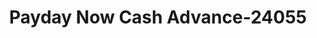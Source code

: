 ---
f_zip-code: 72756
f_state-code: AR
title: Payday Now Cash Advance-24055
f_phone: 479-621-9222
f_city-only: Rogers
f_address: 1400 W Walnut Street Rogers
f_location-unique-id: '24055'
slug: payday-now-cash-advance-24055
updated-on: '2024-05-30T13:46:58.046Z'
created-on: '2024-05-30T13:36:59.803Z'
published-on: '2024-05-30T13:54:32.469Z'
f_city-state: cms/city/rogers-ar.md
f_company: cms/company/payday-now-cash-advance.md
f_state: cms/state/arkansas.md
layout: '[payday-loan].html'
tags: payday-loan
---